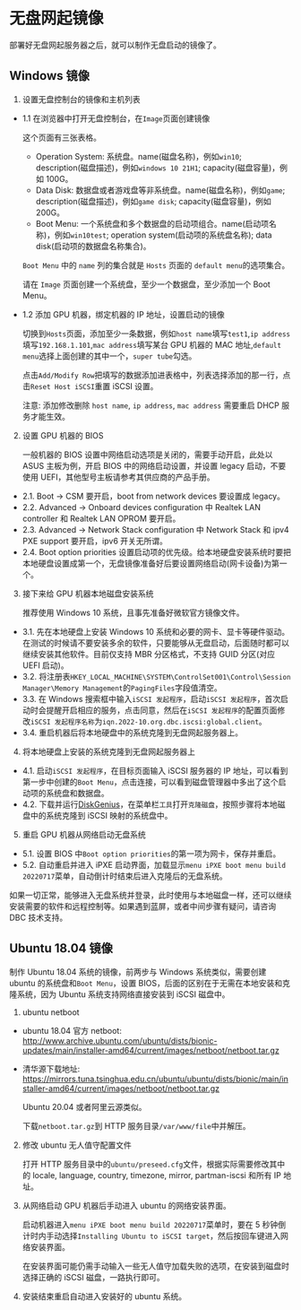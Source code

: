 # 无盘网起镜像

部署好无盘网起服务器之后，就可以制作无盘启动的镜像了。

## Windows 镜像

1. 设置无盘控制台的镜像和主机列表

- 1.1 在浏览器中打开无盘控制台，在`Image`页面创建镜像

  这个页面有三张表格。

  - Operation System: 系统盘。name(磁盘名称)，例如`win10`; description(磁盘描述)，例如`windows 10 21H1`; capacity(磁盘容量)，例如 100G。
  - Data Disk: 数据盘或者游戏盘等非系统盘。name(磁盘名称)，例如`game`; description(磁盘描述)，例如`game disk`; capacity(磁盘容量)，例如 200G。
  - Boot Menu: 一个系统盘和多个数据盘的启动项组合。name(启动项名称)，例如`win10test`; operation system(启动项的系统盘名称); data disk(启动项的数据盘名称集合)。

  `Boot Menu` 中的 `name` 列的集合就是 `Hosts` 页面的 `default menu`的选项集合。

  请在 `Image` 页面创建一个系统盘，至少一个数据盘，至少添加一个 Boot Menu。

- 1.2 添加 GPU 机器，绑定机器的 IP 地址，设置启动的镜像

  切换到`Hosts`页面，添加至少一条数据，例如`host name`填写`test1`,`ip address`填写`192.168.1.101`,`mac address`填写某台 GPU 机器的 MAC 地址,`default menu`选择上面创建的其中一个，`super tube`勾选。

  点击`Add/Modify Row`把填写的数据添加进表格中，列表选择添加的那一行，点击`Reset Host iSCSI`重置 iSCSI 设置。

  注意: 添加修改删除 `host name`, `ip address`, `mac address` 需要重启 DHCP 服务才能生效。

2. 设置 GPU 机器的 BIOS

   一般机器的 BIOS 设置中网络启动选项是关闭的，需要手动开启，此处以 ASUS 主板为例，开启 BIOS 中的网络启动设置，并设置 legacy 启动，不要使用 UEFI，其他型号主板请参考其供应商的产品手册。

- 2.1. Boot -> CSM 要开启，boot from network devices 要设置成 legacy。
- 2.2. Advanced -> Onboard devices configuration 中 Realtek LAN controller 和 Realtek LAN OPROM 要开启。
- 2.3. Advanced -> Network Stack configuration 中 Network Stack 和 ipv4 PXE support 要开启，ipv6 开关无所谓。
- 2.4. Boot option priorities 设置启动项的优先级。给本地硬盘安装系统时要把本地硬盘设置成第一个，无盘镜像准备好后要设置网络启动(网卡设备)为第一个。

3. 接下来给 GPU 机器本地磁盘安装系统

   推荐使用 Windows 10 系统，且事先准备好微软官方镜像文件。

- 3.1. 先在本地硬盘上安装 Windows 10 系统和必要的网卡、显卡等硬件驱动。在测试的时候请不要安装多余的软件，只要能够从无盘启动，后面随时都可以继续安装其他软件。目前仅支持 MBR 分区格式，不支持 GUID 分区(对应 UEFI 启动)。
- 3.2. 将注册表`HKEY_LOCAL_MACHINE\SYSTEM\ControlSet001\Control\Session Manager\Memory Management`的`PagingFiles`字段值清空。
- 3.3. 在 Windows 搜索框中输入`iSCSI 发起程序`，启动`iSCSI 发起程序`，首次启动时会提醒开启相应的服务，点击同意，然后在`iSCSI 发起程序`的配置页面修改`iSCSI 发起程序名称`为`iqn.2022-10.org.dbc.iscsi:global.client`。
- 3.4. 重启机器后将本地硬盘中的系统克隆到无盘网起服务器上。

4. 将本地硬盘上安装的系统克隆到无盘网起服务器上

- 4.1. 启动`iSCSI 发起程序`，在目标页面输入 iSCSI 服务器的 IP 地址，可以看到第一步中创建的`Boot Menu`，点击连接，可以看到磁盘管理器中多出了这个启动项的系统盘和数据盘。
- 4.2. 下载并运行[DiskGenius](https://www.diskgenius.cn/)，在菜单栏`工具`打开`克隆磁盘`，按照步骤将本地磁盘中的系统克隆到 iSCSI 映射的系统盘中。

5. 重启 GPU 机器从网络启动无盘系统

- 5.1. 设置 BIOS 中`Boot option priorities`的第一项为网卡，保存并重启。
- 5.2. 自动重启并进入 iPXE 启动界面，加载显示`menu iPXE boot menu build 20220717`菜单，自动倒计时结束后进入克隆后的无盘系统。

如果一切正常，能够进入无盘系统并登录，此时使用与本地磁盘一样，还可以继续安装需要的软件和远程控制等。如果遇到蓝屏，或者中间步骤有疑问，请咨询 DBC 技术支持。

## Ubuntu 18.04 镜像

制作 Ubuntu 18.04 系统的镜像，前两步与 Windows 系统类似，需要创建 ubuntu 的系统盘和`Boot Menu`，设置 BIOS，后面的区别在于无需在本地安装和克隆系统，因为 Ubuntu 系统支持网络直接安装到 iSCSI 磁盘中。

1. ubuntu netboot

- ubuntu 18.04 官方 netboot: http://www.archive.ubuntu.com/ubuntu/dists/bionic-updates/main/installer-amd64/current/images/netboot/netboot.tar.gz
- 清华源下载地址: https://mirrors.tuna.tsinghua.edu.cn/ubuntu/ubuntu/dists/bionic/main/installer-amd64/current/images/netboot/netboot.tar.gz

  Ubuntu 20.04 或者阿里云源类似。

  下载`netboot.tar.gz`到 HTTP 服务目录`/var/www/file`中并解压。

2. 修改 ubuntu 无人值守配置文件

   打开 HTTP 服务目录中的`ubuntu/preseed.cfg`文件，根据实际需要修改其中的 locale, language, country, timezone, mirror, partman-iscsi 和所有 IP 地址。

3. 从网络启动 GPU 机器后手动进入 ubuntu 的网络安装界面。

   启动机器进入`menu iPXE boot menu build 20220717`菜单时，要在 5 秒钟倒计时内手动选择`Installing Ubuntu to iSCSI target`，然后按回车键进入网络安装界面。

   在安装界面可能仍需手动输入一些无人值守加载失败的选项，在安装到磁盘时选择正确的 iSCSI 磁盘，一路执行即可。

4. 安装结束重启自动进入安装好的 ubuntu 系统。
